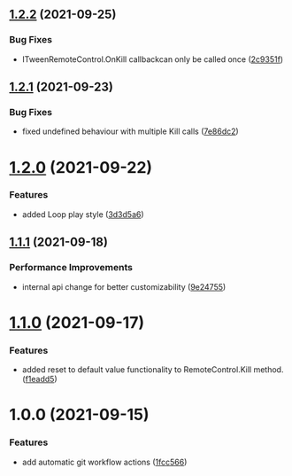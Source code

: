 ## [1.2.2](https://github.com/Vadimskyi/UnityLightningFastUITweener/compare/v1.2.1...v1.2.2) (2021-09-25)


### Bug Fixes

* ITweenRemoteControl.OnKill callbackcan only be called once ([2c9351f](https://github.com/Vadimskyi/UnityLightningFastUITweener/commit/2c9351f39773d0e15f6bf90a761efa0d424798e4))

## [1.2.1](https://github.com/Vadimskyi/UnityLightningFastUITweener/compare/v1.2.0...v1.2.1) (2021-09-23)


### Bug Fixes

* fixed undefined behaviour with multiple Kill calls ([7e86dc2](https://github.com/Vadimskyi/UnityLightningFastUITweener/commit/7e86dc23a88ccde13d6051d9ac145c6c3d472fbf))

# [1.2.0](https://github.com/Vadimskyi/UnityLightningFastUITweener/compare/v1.1.1...v1.2.0) (2021-09-22)


### Features

* added Loop play style ([3d3d5a6](https://github.com/Vadimskyi/UnityLightningFastUITweener/commit/3d3d5a6292907400e25e1b03a5b010e806cf0132))

## [1.1.1](https://github.com/Vadimskyi/UnityLightningFastUITweener/compare/v1.1.0...v1.1.1) (2021-09-18)


### Performance Improvements

* internal api change for better customizability ([9e24755](https://github.com/Vadimskyi/UnityLightningFastUITweener/commit/9e247554c08a2e52ea772bd3920049bdeb718681))

# [1.1.0](https://github.com/Vadimskyi/UnityLightningFastUITweener/compare/v1.0.0...v1.1.0) (2021-09-17)


### Features

* added reset to default value functionality to RemoteControl.Kill method. ([f1eadd5](https://github.com/Vadimskyi/UnityLightningFastUITweener/commit/f1eadd5bc39822e3d6d4537b6352f49fb2b97bfe))

# 1.0.0 (2021-09-15)


### Features

* add automatic git workflow actions ([1fcc566](https://github.com/Vadimskyi/UnityLightningFastUITweener/commit/1fcc5669eb14ac2c08bd318e9c16579550177b1d))
